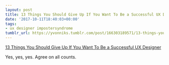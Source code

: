 ```yaml
---
layout: post
title: 13 Things You Should Give Up If You Want To Be a Successful UX Designer
date: '2017-10-11T18:40:03+00:00'
tags:
- ux designer impostersyndrome
tumblr_url: https://yvonniks.tumblr.com/post/166303189571/13-things-you-should-give-up-if-you-want-to-be-a
---
```

[13 Things You Should Give Up If You Want To Be a Successful UX Designer](https://uxplanet.org/12-things-you-should-give-up-if-you-want-to-be-a-successful-ux-designer-f5bc8581a848)  

Yes, yes, yes. Agree on all counts.&nbsp;
